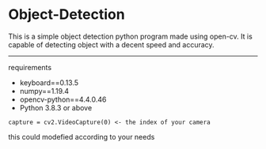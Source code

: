 # Object-Detection

This is a simple object detection python program made using open-cv. It is capable of detecting object with a decent speed and accuracy.

---

requirements

- keyboard==0.13.5
- numpy==1.19.4
- opencv-python==4.4.0.46
- Python 3.8.3 or above


`capture = cv2.VideoCapture(0) <- the index of your camera`

this could modefied according to your needs